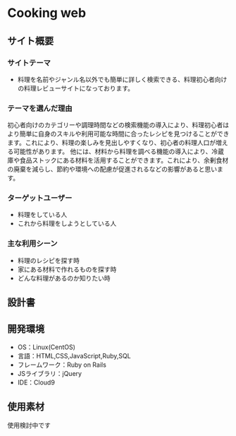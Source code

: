 # Cooking web

## サイト概要
### サイトテーマ
- 料理を名前やジャンル名以外でも簡単に詳しく検索できる、料理初心者向けの料理レビューサイトになっております。

### テーマを選んだ理由
  初心者向けのカテゴリーや調理時間などの検索機能の導入により、料理初心者はより簡単に自身のスキルや利用可能な時間に合ったレシピを見つけることができます。これにより、料理の楽しみを見出しやすくなり、初心者の料理人口が増える可能性があります。
  他には、材料から料理を調べる機能の導入により、冷蔵庫や食品ストックにある材料を活用することができます。これにより、余剰食材の廃棄を減らし、節約や環境への配慮が促進されるなどの影響があると思います。

### ターゲットユーザー
- 料理をしている人
- これから料理をしようとしている人

### 主な利用シーン
- 料理のレシピを探す時
- 家にある材料で作れるものを探す時
- どんな料理があるのか知りたい時

## 設計書

## 開発環境
- OS：Linux(CentOS)
- 言語：HTML,CSS,JavaScript,Ruby,SQL
- フレームワーク：Ruby on Rails
- JSライブラリ：jQuery
- IDE：Cloud9

## 使用素材
使用検討中です

